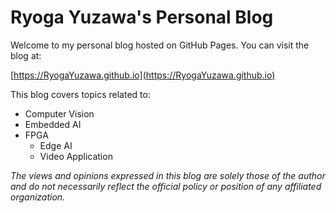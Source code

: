 # Ryoga Yuzawa's Personal Blog

Welcome to my personal blog hosted on GitHub Pages. You can visit the blog at:

[https://RyogaYuzawa.github.io](https://RyogaYuzawa.github.io)

This blog covers topics related to:
- Computer Vision
- Embedded AI
- FPGA
    - Edge AI
    - Video Application

*The views and opinions expressed in this blog are solely those of the author and do not necessarily reflect the official policy or position of any affiliated organization.*